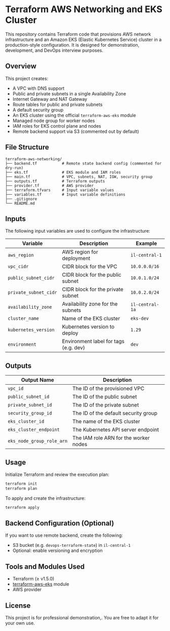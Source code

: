 # Terraform AWS Networking and EKS Cluster

This repository contains Terraform code that provisions AWS network infrastructure and an Amazon EKS (Elastic Kubernetes Service) cluster in a production-style configuration. It is designed for demonstration, development, and DevOps interview purposes.

## Overview

This project creates:

- A VPC with DNS support
- Public and private subnets in a single Availability Zone
- Internet Gateway and NAT Gateway
- Route tables for public and private subnets
- A default security group
- An EKS cluster using the official `terraform-aws-eks` module
- Managed node group for worker nodes
- IAM roles for EKS control plane and nodes
- Remote backend support via S3 (commented out by default)

## File Structure

```
terraform-aws-networking/
├── backend.tf           # Remote state backend config (commented for dry-run)
├── eks.tf               # EKS module and IAM roles
├── main.tf              # VPC, subnets, NAT, IGW, security group
├── outputs.tf           # Terraform outputs
├── provider.tf          # AWS provider
├── terraform.tfvars     # Input variable values
├── variables.tf         # Input variable definitions
├── .gitignore
└── README.md
```

## Inputs

The following input variables are used to configure the infrastructure:

| Variable              | Description                              | Example           |
|-----------------------|------------------------------------------|-------------------|
| `aws_region`          | AWS region for deployment                | `il-central-1`    |
| `vpc_cidr`            | CIDR block for the VPC                   | `10.0.0.0/16`     |
| `public_subnet_cidr`  | CIDR block for the public subnet         | `10.0.1.0/24`     |
| `private_subnet_cidr` | CIDR block for the private subnet        | `10.0.2.0/24`     |
| `availability_zone`   | Availability zone for the subnets        | `il-central-1a`   |
| `cluster_name`        | Name of the EKS cluster                  | `eks-dev`         |
| `kubernetes_version`  | Kubernetes version to deploy             | `1.29`            |
| `environment`         | Environment label for tags (e.g. dev)    | `dev`             |

## Outputs

| Output Name              | Description                               |
|--------------------------|-------------------------------------------|
| `vpc_id`                 | The ID of the provisioned VPC             |
| `public_subnet_id`       | The ID of the public subnet               |
| `private_subnet_id`      | The ID of the private subnet              |
| `security_group_id`      | The ID of the default security group      |
| `eks_cluster_id`         | The name of the EKS cluster               |
| `eks_cluster_endpoint`   | The Kubernetes API server endpoint        |
| `eks_node_group_role_arn`| The IAM role ARN for the worker nodes     |

## Usage

Initialize Terraform and review the execution plan:

```bash
terraform init
terraform plan
```

To apply and create the infrastructure:

```bash
terraform apply
```



## Backend Configuration (Optional)

If you want to use remote backend, create the following:

- S3 bucket (e.g. `devops-terraform-state`) in `il-central-1`
- Optional: enable versioning and encryption

## Tools and Modules Used

- Terraform (≥ v1.5.0)
- [terraform-aws-eks](https://github.com/terraform-aws-modules/terraform-aws-eks) module
- AWS provider

## License

This project is for  professional demonstration,. You are free to adapt it for your own use.
